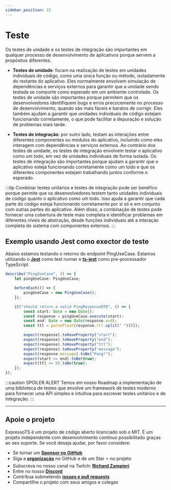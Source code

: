 ```yaml
---
sidebar_position: 15
---
```


# Teste

Os testes de unidade e os testes de integração são importantes em qualquer processo de desenvolvimento de aplicativos porque servem a propósitos diferentes.

- **Testes de unidade**: focam na realização de testes em unidades individuais de código, como uma única função ou método, isoladamente do restante do aplicativo. Eles normalmente envolvem simulação de dependências e serviços externos para garantir que a unidade sendo testada se comporte como esperado em um ambiente controlado. Os testes de unidade são importantes porque permitem que os desenvolvedores identifiquem bugs e erros precocemente no processo de desenvolvimento, quando são mais fáceis e baratos de corrigir. Eles também ajudam a garantir que unidades individuais de código estejam funcionando corretamente, o que pode facilitar a depuração e solução de problemas mais tarde.

- **Testes de integração**: por outro lado, testam as interações entre diferentes componentes ou módulos do aplicativo, incluindo como eles interagem com dependências e serviços externos. Ao contrário dos testes de unidade, os testes de integração envolvem testar o aplicativo como um todo, em vez de unidades individuais de forma isolada. Os testes de integração são importantes porque ajudam a garantir que o aplicativo esteja funcionando corretamente como um todo e que os diferentes componentes estejam trabalhando juntos conforme o esperado.

:::tip
Combinar testes unitários e testes de integração pode ser benéfico porque permite que os desenvolvedores testem tanto unidades individuais de código quanto o aplicativo como um todo. Isso ajuda a garantir que cada parte do código esteja funcionando corretamente por si só e em conjunto com outras partes do aplicativo. Além disso, a combinação de testes pode fornecer uma cobertura de teste mais completa e identificar problemas em diferentes níveis de abstração, desde funções individuais até a interação completa do sistema com componentes externos.
:::

## Exemplo usando Jest como exector de teste

Abaixo estamos testando o retorno do endpoint PingUseCase. Estamos utilizando o **[Jest](https://jestjs.io/)** como test runner e **[ts-jest](https://www.npmjs.com/package/ts-jest)** como pre-processador TypeScript.

```typescript
describe("PingUseCase", () => {
    let pingUseCase: PingUseCase;

    beforeEach(() => {
        pingUseCase = new PingUseCase();
    });

    it("should return a valid PingResponseDTO", () => {
        const start: Date = new Date();
        const response = pingUseCase.execute(start);
        const end: Date = new Date(response.end);
        const ttl = parseFloat(response.ttl.split(" ")[0]);

        expect(response).toHaveProperty("start");
        expect(response).toHaveProperty("end");
        expect(response).toHaveProperty("ttl");
        expect(response).toHaveProperty("message");
        expect(response.message).toBe("Pong!");
        expect(start <= end).toBe(true);
        expect(ttl >= 0).toBe(true);
    });
});
```

:::caution SPOILER ALERT
Temos em nosso Roadmap a implementação de uma biblioteca de testes que envolve um framework de testes moderno para fornecer uma API simples e intuitiva para escrever testes unitários e de integração.
:::

---

## Apoie o projeto

ExpressoTS é um projeto de código aberto licenciado sob o MIT. É um projeto independente com desenvolvimento contínuo possibilitado graças ao seu suporte. Se você deseja ajudar, por favor considere:

- Se tornar um **[Sponsor no GitHub](https://github.com/sponsors/expressots)**
- Siga a **[organização](https://github.com/expressots)** no GitHub e de um Star ⭐ no projeto
- Subscreva no nosso canal na Twitch: **[Richard Zampieri](https://www.twitch.tv/richardzampieri)**
- Entre no nosso **[Discord](https://discord.com/invite/PyPJfGK)**
- Contribua submetendo **[issues e pull requests](https://github.com/expressots/expressots/issues/new/choose)**
- Compartilhe o projeto com seus amigos e colegas